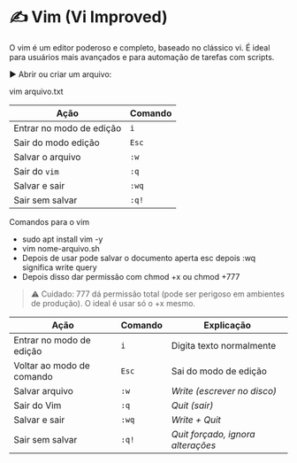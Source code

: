 # ✍️ Vim (Vi Improved)

O vim é um editor poderoso e completo, baseado no clássico vi.
É ideal para usuários mais avançados e para automação de tarefas com scripts.

▶️ Abrir ou criar um arquivo:

vim arquivo.txt

| Ação                     | Comando |
| ------------------------ | ------- |
| Entrar no modo de edição | `i`     |
| Sair do modo edição      | `Esc`   |
| Salvar o arquivo         | `:w`    |
| Sair do `vim`            | `:q`    |
| Salvar e sair            | `:wq`   |
| Sair sem salvar          | `:q!`   |


Comandos para o vim 
- sudo apt install vim -y
- vim nome-arquivo.sh
- Depois de usar pode salvar o documento aperta esc depois :wq significa write query
- Depois disso dar permissão com chmod +x ou chmod +777
> ⚠️ Cuidado: 777 dá permissão total (pode ser perigoso em ambientes de produção).
O ideal é usar só o +x mesmo.

| Ação                      | Comando | Explicação                        |
| ------------------------- | ------- | --------------------------------- |
| Entrar no modo de edição  | `i`     | Digita texto normalmente          |
| Voltar ao modo de comando | `Esc`   | Sai do modo de edição             |
| Salvar arquivo            | `:w`    | *Write (escrever no disco)*       |
| Sair do Vim               | `:q`    | *Quit (sair)*                     |
| Salvar e sair             | `:wq`   | *Write + Quit*                    |
| Sair sem salvar           | `:q!`   | *Quit forçado, ignora alterações* |
